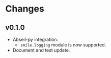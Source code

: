 # Changes

## v0.1.0

 - Abseil-py integration.
    * `smile.logging` module is now supported.
 - Document and test update.
